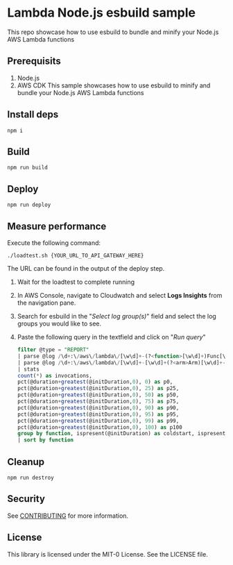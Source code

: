 # Lambda Node.js esbuild sample

This repo showcase how to use esbuild to bundle and minify your Node.js AWS Lambda functions

## Prerequisits

1. Node.js
2. AWS CDK
   This sample showcases how to use esbuild to minify and bundle your Node.js AWS Lambda functions

## Install deps

    npm i

## Build

    npm run build

## Deploy

    npm run deploy

## Measure performance

Execute the following command:

    ./loadtest.sh {YOUR_URL_TO_API_GATEWAY_HERE}

The URL can be found in the output of the deploy step.

1. Wait for the loadtest to complete running

2. In AWS Console, navigate to Cloudwatch and select **Logs Insights** from the navigation pane.

3. Search for esbuild in the "_Select log group(s)_" field and select the log groups you would like to see.

4. Paste the following query in the textfield and click on "_Run query_"

    ```SQL
    filter @type = "REPORT"
    | parse @log /\d+:\/aws\/lambda\/[\w\d]+-(?<function>[\w\d]+)Func[\w\d]+-[\w\d]+/
    | parse @log /\d+:\/aws\/lambda\/[\w\d]+-[\w\d]+(?<arm>Arm)[\w\d]+-[\w\d]+/
    | stats
    count(*) as invocations,
    pct(@duration+greatest(@initDuration,0), 0) as p0,
    pct(@duration+greatest(@initDuration,0), 25) as p25,
    pct(@duration+greatest(@initDuration,0), 50) as p50,
    pct(@duration+greatest(@initDuration,0), 75) as p75,
    pct(@duration+greatest(@initDuration,0), 90) as p90,
    pct(@duration+greatest(@initDuration,0), 95) as p95,
    pct(@duration+greatest(@initDuration,0), 99) as p99,
    pct(@duration+greatest(@initDuration,0), 100) as p100
    group by function, ispresent(@initDuration) as coldstart, ispresent(arm) as arm64
    | sort by function
    ```

## Cleanup

    npm run destroy

## Security

See [CONTRIBUTING](CONTRIBUTING.md#security-issue-notifications) for more information.

## License

This library is licensed under the MIT-0 License. See the LICENSE file.
